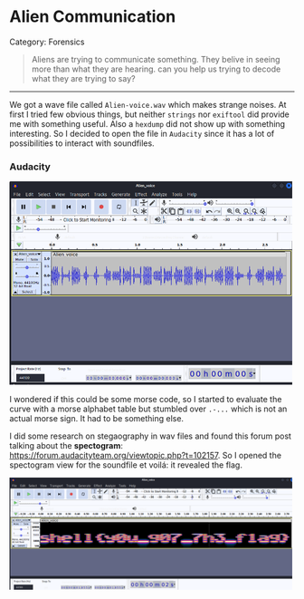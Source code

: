 # Alien Communication

Category: Forensics

> Aliens are trying to communicate something. They belive in seeing more than what they are hearing. can you help us trying to decode what they are trying to say?

---

We got a wave file called `Alien-voice.wav` which makes strange noises. At first I tried few obvious things, but neither `strings` nor `exiftool` did provide me with something useful. Also a `hexdump` did not show up with something interesting. So I decided to open the file in `Audacity` since it has a lot of possibilities to interact with soundfiles.

### Audacity
<img src="../screenshots/Pasted%20image%2020220812145703.png" width=500>

I wondered if this could be some morse code, so I started to evaluate the curve with a morse alphabet table but stumbled over `.-...` which is not an actual morse sign. It had to be something else. 

I did some research on stegaography in wav files and found this forum post talking about the **spectogram**: https://forum.audacityteam.org/viewtopic.php?t=102157. So I opened the spectogram view for the soundfile et voilá: it revealed the flag.

<img src="../screenshots/Pasted%20image%2020220812153003.png" width=500>

